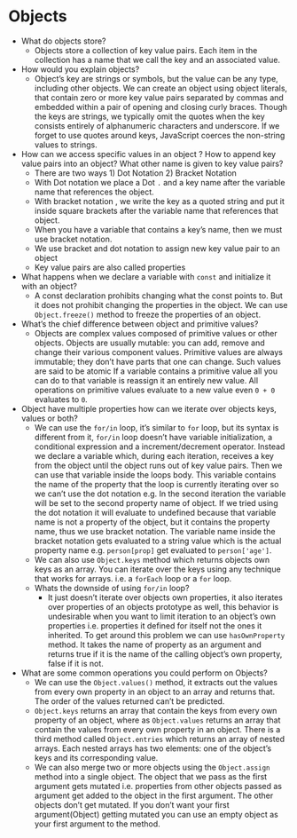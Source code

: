 # Objects

- What do objects store?
    - Objects store a collection of key value pairs. Each item in the collection has a name that we call the key and an associated value.
- How would you explain objects?
    - Object’s key are strings or symbols, but the value can be any type, including other objects. We can create an object using object literals, that contain zero or more key value pairs separated by commas and embedded within a pair of opening and closing curly braces. Though the keys are strings, we typically omit the quotes when the key consists entirely of alphanumeric characters and underscore. If we forget to use quotes around keys, JavaScript coerces the non-string values to strings.
- How can we access specific values in an object ? How to append key value pairs into an object? What other name is given to key value pairs?
    - There are two ways 1) Dot Notation 2) Bracket Notation
    - With Dot notation we place a Dot `.`  and a key name after the variable name that references the object.
    - With bracket notation , we write the key as a quoted string and put it inside square brackets after the variable name that references that object.
    - When you have a variable that contains a key’s name, then we must use bracket notation.
    - We use bracket and dot notation to assign new key value pair to an object
    - Key value pairs are also called properties
- What happens when we declare a variable with `const` and initialize it with an object?
    - A const declaration prohibits changing what the const points to. But it does not prohibit changing the properties in the object. We can use `Object.freeze()` method to freeze the properties of an object.
- What’s the chief difference between object and primitive values?
    - Objects are complex values composed of primitive values or other objects. Objects are usually mutable: you can add, remove and change their various component values. Primitive values are always immutable; they don’t have parts that one can change. Such values are said to be atomic If a variable contains a primitive value all you can do to that variable is reassign it an entirely new value. All operations on primitive values evaluate to a new value even `0 + 0` evaluates to `0`.
- Object have multiple properties how can we iterate over objects keys, values or both?
    - We can use the `for/in` loop, it’s similar to `for` loop, but its syntax is different from it, `for/in` loop doesn’t have variable initialization, a conditional expression and a increment/decrement operator. Instead we declare a variable which, during each iteration, receives a key from the object until the object runs out of key value pairs. Then we can use that variable inside the loops body. This variable contains the name of the property that the loop is currently iterating over so we can’t use the dot notation e.g. In the second iteration the variable will be set to the second property name of object. If we tried using the dot notation it will evaluate to undefined because that variable name is not a property of the object, but it contains the property name, thus we use bracket notation. The variable name inside the bracket notation gets evaluated to a string value which is the actual property name e.g. `person[prop]` get evaluated to `person['age']`.
    - We can also use `Object.keys` method which returns objects own keys as an array. You can iterate over the keys using any technique that works for arrays. i.e. a `forEach` loop or a `for` loop.
    - Whats the downside of using `for/in` loop?
        - It just doesn’t iterate over objects own properties, it also iterates over properties of an objects prototype as well, this behavior is undesirable when you want to limit iteration to an object’s own properties i.e. properties it defined for itself not the ones it inherited. To get around this problem we can use `hasOwnProperty` method. It takes the name of property as an argument and returns true if it is the name of the calling object’s own property, false if it is not.
- What are some common operations you could perform on Objects?
    - We can use the `Object.values()` method, it extracts out the values from every own property in an object to an array and returns that. The order of the values returned can’t be predicted.
    - `Object.keys` returns an array that contain the keys from every own property of an object, where as `Object.values` returns an array that contain the values from every own property in an object. There is a third method called `Object.entries` which returns an array of nested arrays. Each nested arrays has two elements: one of the object’s keys and its corresponding value.
    - We can also merge two or more objects using the `Object.assign` method into a single object. The object that we pass as the first argument gets mutated i.e. properties from other objects passed as argument get added to the object in the first argument. The other objects don’t get mutated. If you don’t want your first argument(Object) getting mutated you can use an empty object as your first argument to the method.